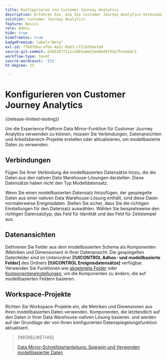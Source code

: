 ```yaml
---
title: Konfigurieren von Customer Journey Analytics
description: Erfahren Sie, wie Sie Customer Journey Analytics-Verbindungen, Datenansichten und Projekte für Experience Platform Data Mirror für Customer Journey Analytics konfigurieren
solution: Customer Journey Analytics
feature: Basics
role: Admin
hide: true
hidefromtoc: true
badgePremium: label="Beta"
exl-id: f7687bba-efbe-4a2c-8ad1-cf216554a1e9
source-git-commit: b585187f112c2081a8e51bd84d9f95e75ceebdc3
workflow-type: tm+mt
source-wordcount: '231'
ht-degree: 2%

---
```


# Konfigurieren von Customer Journey Analytics

{{release-limited-testing}}

Um die Experience Platform Data Mirror-Funktion für Customer Journey Analytics verwenden zu können, müssen Sie Verbindungen, Datenansichten und Arbeitsbereich-Projekte erstellen oder aktualisieren, um modellbasierte Daten zu verwenden.

## Verbindungen

Fügen Sie Ihrer Verbindung die modellbasierten Datensätze hinzu, die die Daten aus den nativen Data Warehouse-Lösungen darstellen. Diese Datensätze haben nicht den Typ Modelldatensatz.

Wenn Sie einen modellbasierten Datensatz hinzufügen, der gespiegelte Daten aus einer nativen Data Warehouse-Lösung enthält, sind diese Daten normalerweise Ereignisdaten. Stellen Sie sicher, dass Sie die richtigen Einstellungen für den Datensatz auswählen. Wählen Sie beispielsweise den richtigen Datensatztyp, das Feld für Identität und das Feld für Zeitstempel aus.


## Datenansichten

Definieren Sie Felder aus dem modellbasierten Schema als Komponenten (Metriken und Dimensionen) in Ihrer Datenansicht. Die gespiegelten Datenfelder sind im Unterordner **[!UICONTROL Adhoc- und modellbasierte Felder]** des Ordners **[!UICONTROL Ereignisdatensätze]** verfügbar. Verwenden Sie Funktionen wie [abgeleitete Felder](/help/data-views/derived-fields/derived-fields.md) oder [Komponenteneinstellungen](/help/data-views/component-settings/overview.md), um die Komponenten zu ändern, die auf modellbasierten Feldern basieren.


## Workspace-Projekte

Richten Sie Workspace-Projekte ein, die Metriken und Dimensionen aus Ihren modellbasierten Daten verwenden. Komponenten, die letztendlich auf den Daten in Ihrer Data Warehouse-nativen Lösung basieren. und werden auf der Grundlage der von Ihnen konfigurierten Datenspiegelungsfunktion aktualisiert.

>[!MORELIKETHIS]
>
>[Data Mirror-Schnellstartanleitung: Spiegeln und Verwenden modellbasierter Daten](model-based.md)
>
